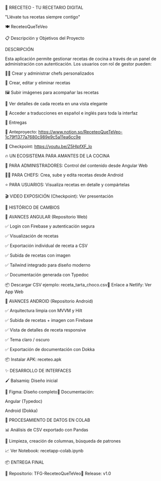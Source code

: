 🧁 RRECETEO - TU RECETARIO DIGITAL

"Llévate tus recetas siempre contigo"

🍽️ ReceteoQueTeVeo

📋 Descripción y Objetivos del Proyecto

DESCRIPCIÓN

Esta aplicación permite gestionar recetas de cocina a través de un panel de administración con autenticación. Los usuarios con rol de gestor pueden:

👨‍🍳 Crear y administrar chefs personalizados

📖 Crear, editar y eliminar recetas

🖼️ Subir imágenes para acompañar las recetas

🔎 Ver detalles de cada receta en una vista elegante

💬 Acceder a traducciones en español e inglés para toda la interfaz


📎 Entregas

📌 Anteproyecto: https://www.notion.so/ReceteoQueTeVeo-1c79f1377a7680c989e9c5a11ea6cc9e

📌 Checkpoint: https://youtu.be/Z5HlpfXF_lo



🔥 UN ECOSISTEMA PARA AMANTES DE LA COCINA

👑 PARA ADMINISTRADORES: Control del contenido desde Angular Web

👨‍🍳 PARA CHEFS: Crea, sube y edita recetas desde Android

⭐ PARA USUARIOS: Visualiza recetas en detalle y compártelas

🎬 VIDEO EXPOSICIÓN (Checkpoint): Ver presentación



📝 HISTÓRICO DE CAMBIOS

🔄 AVANCES ANGULAR (Repositorio Web)

✅ Login con Firebase y autenticación segura

✅ Visualización de recetas

✅ Exportación individual de receta a CSV

✅ Subida de recetas con imagen

✅ Tailwind integrado para diseño moderno

✅ Documentación generada con Typedoc

📦 Descargar CSV ejemplo: receta_tarta_choco.csv🔗 Enlace a Netlify: Ver App Web





📱 AVANCES ANDROID (Repositorio Android)

✅ Arquitectura limpia con MVVM y Hilt

✅ Subida de recetas + imagen con Firebase

✅ Vista de detalles de receta responsive

✅ Tema claro / oscuro

✅ Exportación de documentación con Dokka

📦 Instalar APK: receteo.apk




✨ DESARROLLO DE INTERFACES

🖌️ Balsamiq: Diseño inicial

🎨 Figma: Diseño completo📃 Documentación:

Angular (Typedoc)

Android (Dokka)




🧠 PROCESAMIENTO DE DATOS EN COLAB

📊 Análisis de CSV exportado con Pandas

🔧 Limpieza, creación de columnas, búsqueda de patrones

📈 Ver Notebook: recetapp-colab.ipynb



📦 ENTREGA FINAL

🎁 Repositorio: TFG-ReceteoQueTeVeo🔖 Release: v1.0
